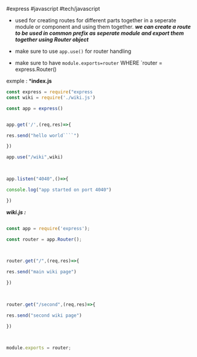 #express #javascript #tech/javascript 


* used for creating routes for different parts together in a seperate module or component and using them together.
      ***we can create a route to be used in common prefix as seperate module and export them together using Router object***


 * make sure to use `app.use()` for router handling 
 * make sure to have `module.exports=router`  WHERE `router = express.Router()


exmple :
***index.js**
```javascript
const express = require("express
const wiki = require('./wiki.js')

const app = express()


app.get('/',(req,res)=>{

res.send("hello world````")

})

app.use("/wiki",wiki)

  

app.listen("4040",()=>{

console.log("app started on port 4040")

})
```

***wiki.js :***
```javascript

const app = require('express');

const router = app.Router();

  

router.get("/",(req,res)=>{

res.send("main wiki page")

})

  

router.get("/second",(req,res)=>{

res.send("second wiki page")

})

  

module.exports = router;

```
